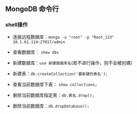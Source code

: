 ## MongoDB 命令行

### shell操作

- 连接远程数据库：`mongo -u "root" -p "Root_123"  10.1.61.114:27017/admin`

- 查看数据库： `show dbs`

- 新建数据库：`use 新建数据库名`(若不进行操作，则不会被创建)

- 新建表：`db.createCollection('要新建的表名');`

- 查看当前数据库下表： `show collections;`

- 删除当前数据库指定表：`db.表名.drop();`

- 删除当前数据库：`db.dropDatabase();`
